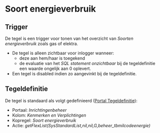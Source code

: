 # Soort energieverbruik

## Trigger

De tegel is een trigger voor tonen van het overzicht van _Soorten energieverbruik_ zoals gas of elektra.

- De tegel is alleen zichtbaar voor inlogger wanneer:
  - deze aan hem/haar is toegekend
  - de evaluatie van het _SQL statement onzichtbaar_ bij de tegeldefinitie een waarde ongelijk aan 0 oplevert.
- Een tegel is disabled indien zo aangevinkt bij de tegeldefinitie.

## Tegeldefinitie

De tegel is standaard als volgt gedefinieerd ([Portal Tegeldefinitie](../../../../instellen_inrichten/portaldefinitie/portal_tegel.md)):

- Portaal: _Inrichtingenbeheer_
- Kolom: _Kenmerken en Verplichtingen_
- Kopregel: _Soort energieverbruik_
- Actie: _getFlexList(SysStandardList,nil,nil,G,beheer_tbmilcodeenergie)_
